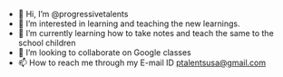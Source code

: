 - 👋 Hi, I’m @progressivetalents
- 👀 I’m interested in learning and teaching the new learnings.
- 🌱 I’m currently learning how to take notes and teach the same to the school children
- 💞️ I’m looking to collaborate on Google classes
- 📫 How to reach me through my E-mail ID ptalentsusa@gmail.com 

<!---
progressivetalents/progressivetalents is a ✨ special ✨ repository because its `README.md` (this file) appears on your GitHub profile.
You can click the Preview link to take a look at your changes.
--->
